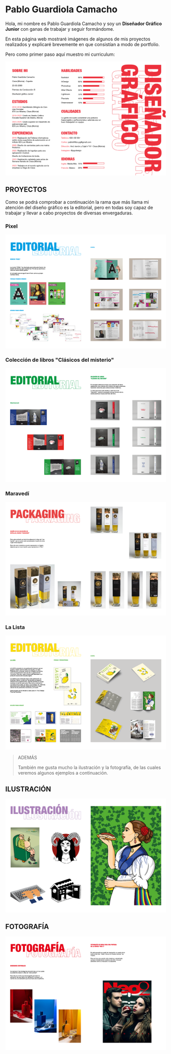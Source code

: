# Pablo Guardiola Camacho

Hola, mi nombre es Pablo Guardiola Camacho y soy un **Diseñador Gráfico Junior** con ganas de trabajar y seguir formándome.

En esta página web mostraré imágenes de algunos de mis proyectos realizados y explicaré brevemente en que consistían a modo de portfolio.

Pero como primer paso aquí muestro mi curriculum:

![curriculum](recursos/curriculum.png)

## PROYECTOS

Como se podrá comprobar a continuación la rama que más llama mi atención del diseño gráfico es la editorial, pero en todas soy capaz de trabajar y llevar a cabo proyectos de diversas envergaduras.

### Pixel

![pixel](recursos/pixel%20portfolio.png)

### Colección de libros "Clásicos del misterio"

![libros](recursos/libros%20portfolio.png)

### Maravedí

![maravedí](recursos/botellas%20portfolio.png)

### La Lista

![lista](recursos/la%20lista%20portfolio.png)

>ADEMÁS
>
>También me gusta mucho la ilustración y la fotografía, de las cuales veremos algunos ejemplos a continuación.



## ILUSTRACIÓN

![ilustracion](recursos/ilustracion%20portfolio.png)

## FOTOGRAFÍA

![fotos](recursos/fotografia%20portfolio.png)


